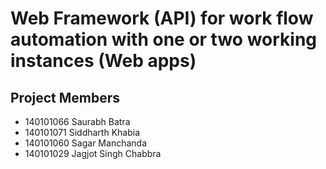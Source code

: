 Web Framework (API) for work flow automation with one or two working instances (Web apps)
=========================================================================================

## Project Members
- 140101066 Saurabh Batra
- 140101071 Siddharth Khabia
- 140101060 Sagar Manchanda
- 140101029 Jagjot Singh Chabbra
